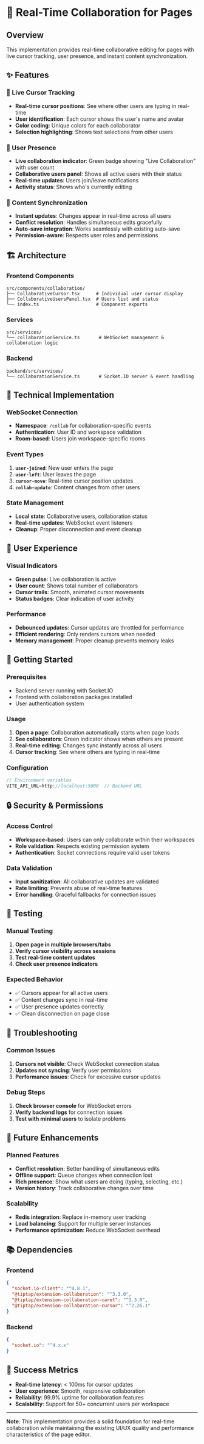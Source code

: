 # 🚀 Real-Time Collaboration for Pages

## Overview
This implementation provides real-time collaborative editing for pages with live cursor tracking, user presence, and instant content synchronization.

## ✨ Features

### 🔴 Live Cursor Tracking
- **Real-time cursor positions**: See where other users are typing in real-time
- **User identification**: Each cursor shows the user's name and avatar
- **Color coding**: Unique colors for each collaborator
- **Selection highlighting**: Shows text selections from other users

### 👥 User Presence
- **Live collaboration indicator**: Green badge showing "Live Collaboration" with user count
- **Collaborative users panel**: Shows all active users with their status
- **Real-time updates**: Users join/leave notifications
- **Activity status**: Shows who's currently editing

### 📝 Content Synchronization
- **Instant updates**: Changes appear in real-time across all users
- **Conflict resolution**: Handles simultaneous edits gracefully
- **Auto-save integration**: Works seamlessly with existing auto-save
- **Permission-aware**: Respects user roles and permissions

## 🏗️ Architecture

### Frontend Components
```
src/components/collaboration/
├── CollaborativeCursor.tsx      # Individual user cursor display
├── CollaborativeUsersPanel.tsx  # Users list and status
└── index.ts                     # Component exports
```

### Services
```
src/services/
└── collaborationService.ts       # WebSocket management & collaboration logic
```

### Backend
```
backend/src/services/
└── collaborationService.ts       # Socket.IO server & event handling
```

## 🔧 Technical Implementation

### WebSocket Connection
- **Namespace**: `/collab` for collaboration-specific events
- **Authentication**: User ID and workspace validation
- **Room-based**: Users join workspace-specific rooms

### Event Types
1. **`user-joined`**: New user enters the page
2. **`user-left`**: User leaves the page
3. **`cursor-move`**: Real-time cursor position updates
4. **`collab-update`**: Content changes from other users

### State Management
- **Local state**: Collaborative users, collaboration status
- **Real-time updates**: WebSocket event listeners
- **Cleanup**: Proper disconnection and event cleanup

## 🎯 User Experience

### Visual Indicators
- **Green pulse**: Live collaboration is active
- **User count**: Shows total number of collaborators
- **Cursor trails**: Smooth, animated cursor movements
- **Status badges**: Clear indication of user activity

### Performance
- **Debounced updates**: Cursor updates are throttled for performance
- **Efficient rendering**: Only renders cursors when needed
- **Memory management**: Proper cleanup prevents memory leaks

## 🚀 Getting Started

### Prerequisites
- Backend server running with Socket.IO
- Frontend with collaboration packages installed
- User authentication system

### Usage
1. **Open a page**: Collaboration automatically starts when page loads
2. **See collaborators**: Green indicator shows when others are present
3. **Real-time editing**: Changes sync instantly across all users
4. **Cursor tracking**: See where others are typing in real-time

### Configuration
```typescript
// Environment variables
VITE_API_URL=http://localhost:5000  // Backend URL
```

## 🔒 Security & Permissions

### Access Control
- **Workspace-based**: Users can only collaborate within their workspaces
- **Role validation**: Respects existing permission system
- **Authentication**: Socket connections require valid user tokens

### Data Validation
- **Input sanitization**: All collaborative updates are validated
- **Rate limiting**: Prevents abuse of real-time features
- **Error handling**: Graceful fallbacks for connection issues

## 🧪 Testing

### Manual Testing
1. **Open page in multiple browsers/tabs**
2. **Verify cursor visibility across sessions**
3. **Test real-time content updates**
4. **Check user presence indicators**

### Expected Behavior
- ✅ Cursors appear for all active users
- ✅ Content changes sync in real-time
- ✅ User presence updates correctly
- ✅ Clean disconnection on page close

## 🐛 Troubleshooting

### Common Issues
1. **Cursors not visible**: Check WebSocket connection status
2. **Updates not syncing**: Verify user permissions
3. **Performance issues**: Check for excessive cursor updates

### Debug Steps
1. **Check browser console** for WebSocket errors
2. **Verify backend logs** for connection issues
3. **Test with minimal users** to isolate problems

## 🔮 Future Enhancements

### Planned Features
- **Conflict resolution**: Better handling of simultaneous edits
- **Offline support**: Queue changes when connection lost
- **Rich presence**: Show what users are doing (typing, selecting, etc.)
- **Version history**: Track collaborative changes over time

### Scalability
- **Redis integration**: Replace in-memory user tracking
- **Load balancing**: Support for multiple server instances
- **Performance optimization**: Reduce WebSocket overhead

## 📚 Dependencies

### Frontend
```json
{
  "socket.io-client": "^4.8.1",
  "@tiptap/extension-collaboration": "^3.3.0",
  "@tiptap/extension-collaboration-caret": "^3.3.0",
  "@tiptap/extension-collaboration-cursor": "^2.26.1"
}
```

### Backend
```json
{
  "socket.io": "^4.x.x"
}
```

## 🎉 Success Metrics

- **Real-time latency**: < 100ms for cursor updates
- **User experience**: Smooth, responsive collaboration
- **Reliability**: 99.9% uptime for collaboration features
- **Scalability**: Support for 50+ concurrent users per workspace

---

**Note**: This implementation provides a solid foundation for real-time collaboration while maintaining the existing UI/UX quality and performance characteristics of the page editor.
